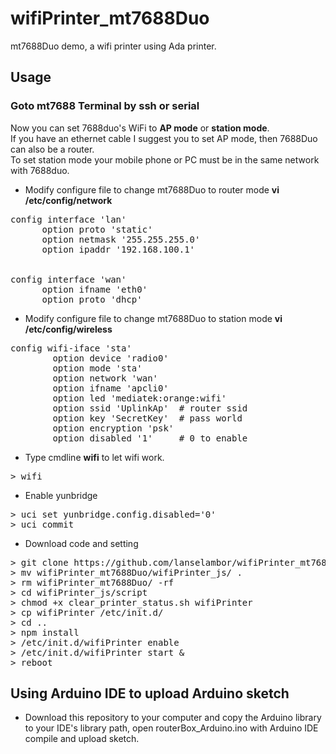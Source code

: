 # wifiPrinter_mt7688Duo
mt7688Duo demo, a wifi printer using Ada printer.

## Usage
### Goto mt7688 Terminal by ssh or serial
Now you can set 7688duo's WiFi to **AP mode** or **station mode**. <br>
If you have an ethernet cable I suggest you to set AP mode, then 7688Duo can also be a router.<br>
To set station mode your mobile phone or PC must be in the same network with 7688duo.<br>

* Modify configure file to change mt7688Duo to router mode **vi /etc/config/network**
<pre>
config interface 'lan'
      option proto 'static'
	  option netmask '255.255.255.0'
	  option ipaddr '192.168.100.1'
<br>
config interface 'wan'
	  option ifname 'eth0'
	  option proto 'dhcp'
</pre>

* Modify configure file to change mt7688Duo to station mode **vi /etc/config/wireless**
<pre>
config wifi-iface 'sta'
        option device 'radio0'
        option mode 'sta'
        option network 'wan'
        option ifname 'apcli0'
        option led 'mediatek:orange:wifi'
        option ssid 'UplinkAp'  # router ssid
        option key 'SecretKey'  # pass world
        option encryption 'psk'
        option disabled '1'     # 0 to enable
</pre>
* Type cmdline **wifi** to let wifi work.
<pre>
> wifi
</pre>

* Enable yunbridge 
<pre>
> uci set yunbridge.config.disabled='0'
> uci commit
</pre>

* Download code and setting 
<pre>
> git clone https://github.com/lanselambor/wifiPrinter_mt7688Duo
> mv wifiPrinter_mt7688Duo/wifiPrinter_js/ .
> rm wifiPrinter_mt7688Duo/ -rf
> cd wifiPrinter_js/script
> chmod +x clear_printer_status.sh wifiPrinter
> cp wifiPrinter /etc/init.d/
> cd ..
> npm install
> /etc/init.d/wifiPrinter enable
> /etc/init.d/wifiPrinter start &
> reboot
</pre>

## Using Arduino IDE to upload Arduino sketch
* Download this repository to your computer and copy the Arduino library to your IDE's library path, open routerBox_Arduino.ino with Arduino IDE compile and upload sketch.
